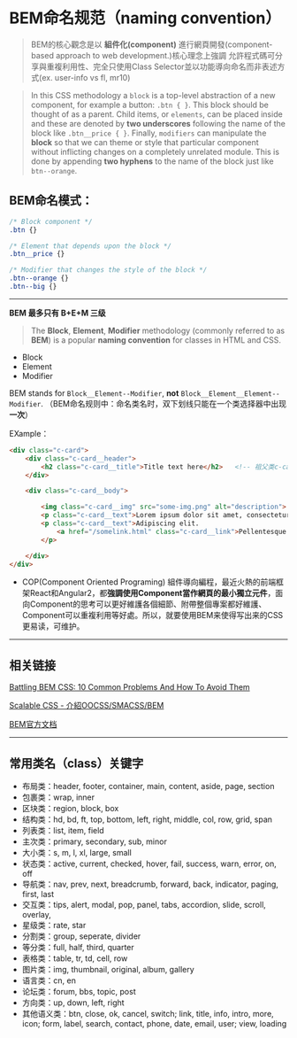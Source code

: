 # BEM命名规范（naming convention）
>BEM的核心觀念是以 **組件化(component)** 進行網頁開發(component-based approach to web development.)核心理念上強調 允許程式碼可分享與重複利用性、完全只使用Class Selector並以功能導向命名而非表述方式(ex. user-info vs fl, mr10)

>In this CSS methodology a `block` is a top-level abstraction of a new component, for example a button: `.btn { }`. This block should be thought of as a parent. 
Child items, or `elements`, can be placed inside and these are denoted by **two underscores** following the name of the block like `.btn__price { }`. 
Finally, `modifiers` can manipulate the **block** so that we can theme or style that particular component without inflicting changes on a completely unrelated module. This is done by appending **two hyphens** to the name of the block just like `btn--orange`.

## BEM命名模式：
```css
/* Block component */
.btn {}

/* Element that depends upon the block */ 
.btn__price {}

/* Modifier that changes the style of the block */
.btn--orange {} 
.btn--big {}
```


------

**BEM 最多只有 B+E+M 三级**
>The **Block**, **Element**, **Modifier** methodology (commonly referred to as **BEM**) is a popular **naming convention** for classes in HTML and CSS. 
- Block
- Element
- Modifier

BEM stands for `Block__Element--Modifier`, **not** `Block__Element__Element--Modifier`. （BEM命名规则中：命名类名时，双下划线只能在一个类选择器中出现**一次**）

EXample：

```html
<div class="c-card">
    <div class="c-card__header">
        <h2 class="c-card__title">Title text here</h2>   <!-- 祖父类c-card的孙子元素的类名中，双下划线只出现一次 -->
    </div>

    <div class="c-card__body">

        <img class="c-card__img" src="some-img.png" alt="description">
        <p class="c-card__text">Lorem ipsum dolor sit amet, consectetur</p>
        <p class="c-card__text">Adipiscing elit.
            <a href="/somelink.html" class="c-card__link">Pellentesque amet</a>
        </p>

    </div>
</div>
```
- COP(Component Oriented Programing) 組件導向編程，最近火熱的前端框架React和Angular2，都**強調使用Component當作網頁的最小獨立元件**，面向Component的思考可以更好維護各個細節、附帶整個專案都好維護、Component可以重複利用等好處。所以，就要使用BEM来使得写出来的CSS更易读，可维护。

------

## 相关链接
[Battling BEM CSS: 10 Common Problems And How To Avoid Them](https://www.smashingmagazine.com/2016/06/battling-bem-extended-edition-common-problems-and-how-to-avoid-them/)

[Scalable CSS - 介紹OOCSS/SMACSS/BEM](http://sj82516-blog.logdown.com/posts/1077348/finish-css-intro-oocss-smacss-bem)

[BEM官方文档](https://en.bem.info/methodology/)

---

## 常用类名（class）关键字
- 布局类：header, footer, container, main, content, aside, page, section
- 包裹类：wrap, inner
- 区块类：region, block, box
- 结构类：hd, bd, ft, top, bottom, left, right, middle, col, row, grid, span
- 列表类：list, item, field
- 主次类：primary, secondary, sub, minor
- 大小类：s, m, l, xl, large, small
- 状态类：active, current, checked, hover, fail, success, warn, error, on, off
- 导航类：nav, prev, next, breadcrumb, forward, back, indicator, paging, first, last
- 交互类：tips, alert, modal, pop, panel, tabs, accordion, slide, scroll, overlay,
- 星级类：rate, star
- 分割类：group, seperate, divider
- 等分类：full, half, third, quarter
- 表格类：table, tr, td, cell, row
- 图片类：img, thumbnail, original, album, gallery
- 语言类：cn, en
- 论坛类：forum, bbs, topic, post
- 方向类：up, down, left, right
- 其他语义类：btn, close, ok, cancel, switch; link, title, info, intro, more, icon; form, label, search, contact, phone, date, email, user; view, loading